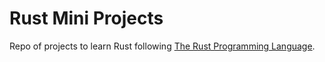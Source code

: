 # Rust Mini Projects
Repo of projects to learn Rust following [The Rust Programming Language](https://doc.rust-lang.org/book/title-page.html). 
